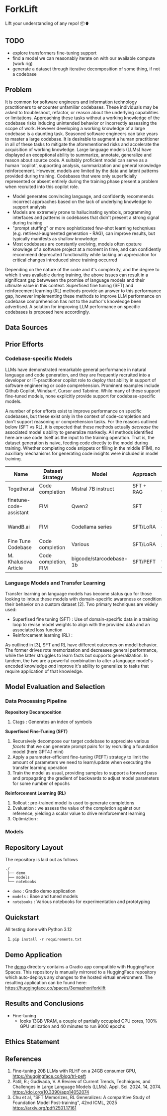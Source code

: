 # ForkLift

Lift your understanding of any repo! 📦⬆ 

## TODO 

- explore transformers fine-tuning support
- find a model we can reasonably iterate on with our available compute (work rig)
- generate a dataset through iterative decomposition of some thing, if not a codebase

## Problem 

It is common for software engineers and information technology practitioners to encounter unfamiliar codebases. These individuals may be asked to troubleshoot, refactor, or reason about the underlying capabilities or limitations. Approaching these tasks without a working knowledge of the codebase risks inducing unintended behavior or incorrectly assessing the scope of work. However developing a working knowledge of a large codebase is a daunting task. Seasoned software engineers can take years to master a large codebase. It is desirable to augment a human practitioner in all of these tasks to mitigate the aforementioned risks and accelerate the acquisition of working knowledge. Large language models (LLMs) have displayed an exceptional ability to summarize, annotate, generalize and reason about source code. A suitably proficient model can serve as a human 'copilot', supporting analysis, summarization and general knowledge reinforcement. However, models are limited by the data and latent patterns provided during training. Codebases that were only superficially represented or absent entirely during the training phase present a problem when recruited into this copilot role. 
- Model generates convincing language, and confidently recommends incorrect approaches based on the lack of underlying knowledge to support analysis 
- Models are extremely prone to hallucinating symbols, programming interfaces and patterns in codebases that didn't present a strong signal during training
- "prompt stuffing" or more sophisticated few-shot learning techqniues (e.g. retrieval-augmented generation - RAG), can improve results, but typically manifests as shallow knowledge
- Most codebases are constantly evolving, models often cpature knowlege of a software project at a moment in time, and can confidently recommend deprecated functionality while lacking an appreciation for critical changes introduced since training occurred

Depending on the nature of the code and it's complexity, and the degree to which it was available during training, the above issues can result in a significant gap betwween the promise of language models and their ultimate value in this context. Superfised fine tuning (SFT) and reinforcement learning (RL) methods provide an answer to this performance gap, however implementing these methods to improve LLM performance on codebase comprehension has not to the author's knowledge been advertised. A solution for improving LLM performance on specific codebases is proposed here accordingly. 

## Data Sources

## Prior Efforts 

### Codebase-specific Models

LLMs have demonstrated remarkable general performance in natural language and code generation, and they are frequently recruited into a developer or IT-practitioner copilot role to deploy that ability in support of software engineering or code comprehension. Prominent examples include Github Copilot, Windsurf, Cursor and Tabnine. While many of these support fine-tuned models, none explicitly provide support for codebase-specific models. 

A number of prior efforts exist to improve performance on specific codebases, but these exist only in the context of code-completion and don't support reasoning or comprehension tasks. For the reasons outlined below (SFT vs RL), it is expected that these methods actually *decrease* the associated model's ability to generalize markedly. All methods identified here are use code itself as the input to the training operation. That is, the dataset generation is naive, feeding code directly to the model during training. Whether completing code snippets or filling in the middle (FIM), no auxilliary mechanisms for generating code insights were included in model training. 


| Name | Dataset Strategy | Model | Approach | Notes  |
|-|-|-|-|-|
| Together.ai | Code completion | Mistral 7B instruct | SFT + RAG | [Article](https://www.together.ai/blog/rag-fine-tuning?utm_source=chatgpt.com) | 
| finetune-code-assistant | FIM | Qwen2 | SFT  | Svelte only, [Github](https://github.com/prvnsmpth/finetune-code-assistant/)|
| WandB.ai | FIM | Codellama series | SFT/LoRA | Code completion, [Article](https://wandb.ai/capecape/vllm_llm/reports/Finetunning-an-open-source-model-on-your-own-data-Part-1--Vmlldzo1NDQ1ODcw?utm_source=chatgpt.com) |
| Fine Tune Codebase | Code completion | Various | SFT/LoRA | [Github](https://github.com/ayminovitch/fine-tune-codebase)
| M. Khalusova Article | Code completion, FIM | bigcode/starcodebase-1b | SFT/PEFT | [HuggingFace Notebook](https://huggingface.co/learn/cookbook/en/fine_tuning_code_llm_on_single_gpu) | 

### Language Models and Transfer Learning

Transfer learning on language models has become status quo for those looking to imbue these models with domain-specific awareness or condition their behavior on a custom dataset [2]. Two primary techniques are widely used: 
- Superfised fine tuning (SFT) : Use of domain-specific data in a training loop to revise model weights to align with the provided data and an associated loss function 
- Reinforcement learning (RL) : 

As outlined in [3], SFT and RL have different outcomes on model behavior. The former drives rote memorization and decreases general performance, while the latter struggles to learn facts but supports generalization. In tandem, the two are a powerful combination to alter a language model's encoded knowledge *and* improve it's ability to generalize to tasks that require application of that knowledge. 

## Model Evaluation and Selection 


### Data Processing Pipeline 

**Repository Decomposition** 

1. Ctags : Generates an index of symbols

**Superfised Fine-Tuning (SFT)**
1. Recursively decompose our target codebase to appreciate various *facets* that we can generate prompt pairs for by recruiting a foundation model (here GPT4.1 mini)
2. Apply a parameter-efficient fine-tuning (PEFT) strategy to limit the amount of parameters we need to learn/update when executing the transfer learning operation 
3. Train the model as usual, providing samples to support a forward pass and propagating the gradient of backwards to adjust model parameters for some number of epochs

**Reinforcement Learning (RL)** 
1. Rollout : pre-trained model is used to generate completions
2. Evaluation : we assess the value of the completion against our reference, yielding a scalar value to drive reinforcement learning 
3. Optimiztion : 

### Models

### 

## Repository Layout


The repository is laid out as follows

```
./
 ├── demo
 ├── models
 └── notebooks
```

- `demo` : Gradio demo application 
- `models` : Base and tuned models 
- `notebooks` : Various notebooks for experimentation and prototyping
  
## Quickstart 

All testing done with Python 3.12

1. `pip install -r requirements.txt` 

## Demo Application

The [demo](./demo) directory contains a Gradio app compatible with HuggingFace Spaces. This repository is manually mirrored to a HuggingFace repository which auto-deploys any changes to the hosted virtual environment. The resulting application can be found here: https://huggingface.co/spaces/3emaphor/forklift

## Results and Conclusions

- Fine-tuning 
  - looks 13GB VRAM, a couple of partially occupied CPU cores, 100% GPU utilization and 40 minutes to run 9000 epochs 

## Ethics Statement

## References

1. Fine-tuning 20B LLMs with RLHF on a 24GB consumer GPU, https://huggingface.co/blog/trl-peft
2. Patil, R.; Gudivada, V. A Review of Current Trends, Techniques, and Challenges in Large Language Models (LLMs). Appl. Sci. 2024, 14, 2074. https://doi.org/10.3390/app14052074
3. Chu et al, "SFT Memorizes, RL Generalizes: A comparitive Study of Foundation Model Post-training", 42nd ICML, 2025 https://arxiv.org/pdf/2501.17161
